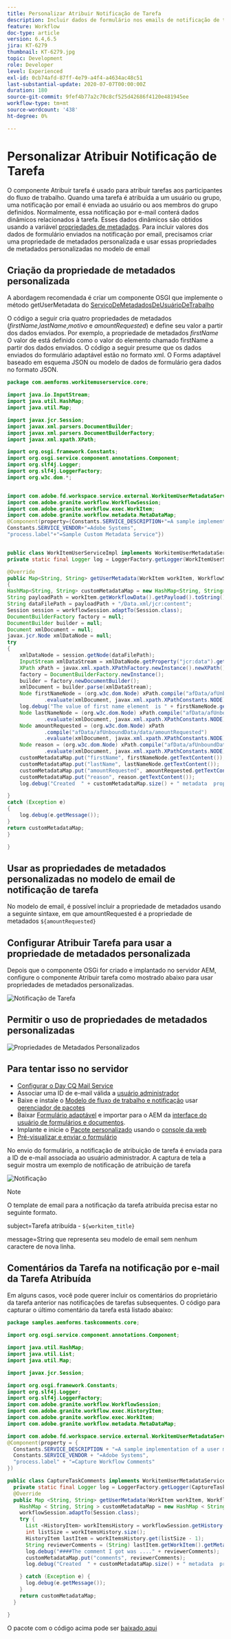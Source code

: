 ```yaml
---
title: Personalizar Atribuir Notificação de Tarefa
description: Incluir dados de formulário nos emails de notificação de tarefa atribuída
feature: Workflow
doc-type: article
version: 6.4,6.5
jira: KT-6279
thumbnail: KT-6279.jpg
topic: Development
role: Developer
level: Experienced
exl-id: 0cb74afd-87ff-4e79-a4f4-a4634ac48c51
last-substantial-update: 2020-07-07T00:00:00Z
duration: 180
source-git-commit: 9fef4b77a2c70c8cf525d42686f4120e481945ee
workflow-type: tm+mt
source-wordcount: '438'
ht-degree: 0%

---
```


# Personalizar Atribuir Notificação de Tarefa

O componente Atribuir tarefa é usado para atribuir tarefas aos participantes do fluxo de trabalho. Quando uma tarefa é atribuída a um usuário ou grupo, uma notificação por email é enviada ao usuário ou aos membros do grupo definidos.
Normalmente, essa notificação por e-mail conterá dados dinâmicos relacionados à tarefa. Esses dados dinâmicos são obtidos usando a variável [propriedades de metadados](https://experienceleague.adobe.com/docs/experience-manager-65/forms/publish-process-aem-forms/use-metadata-in-email-notifications.html#using-system-generated-metadata-in-an-email-notification).
Para incluir valores dos dados de formulário enviados na notificação por email, precisamos criar uma propriedade de metadados personalizada e usar essas propriedades de metadados personalizadas no modelo de email



## Criação da propriedade de metadados personalizada

A abordagem recomendada é criar um componente OSGI que implemente o método getUserMetadata do [ServiçoDeMetadadosDeUsuárioDeTrabalho](https://helpx.adobe.com/experience-manager/6-5/forms/javadocs/com/adobe/fd/workspace/service/external/WorkitemUserMetadataService.html#getUserMetadataMap--)

O código a seguir cria quatro propriedades de metadados (_firstName_,_lastName_,_motivo_ e _amountRequested_) e define seu valor a partir dos dados enviados. Por exemplo, a propriedade de metadados _firstName_ O valor de está definido como o valor do elemento chamado firstName a partir dos dados enviados. O código a seguir presume que os dados enviados do formulário adaptável estão no formato xml. O Forms adaptável baseado em esquema JSON ou modelo de dados de formulário gera dados no formato JSON.


```java
package com.aemforms.workitemuserservice.core;

import java.io.InputStream;
import java.util.HashMap;
import java.util.Map;

import javax.jcr.Session;
import javax.xml.parsers.DocumentBuilder;
import javax.xml.parsers.DocumentBuilderFactory;
import javax.xml.xpath.XPath;

import org.osgi.framework.Constants;
import org.osgi.service.component.annotations.Component;
import org.slf4j.Logger;
import org.slf4j.LoggerFactory;
import org.w3c.dom.*;


import com.adobe.fd.workspace.service.external.WorkitemUserMetadataService;
import com.adobe.granite.workflow.WorkflowSession;
import com.adobe.granite.workflow.exec.WorkItem;
import com.adobe.granite.workflow.metadata.MetaDataMap;
@Component(property={Constants.SERVICE_DESCRIPTION+"=A sample implementation of a user metadata service.",
Constants.SERVICE_VENDOR+"=Adobe Systems",
"process.label"+"=Sample Custom Metadata Service"})


public class WorkItemUserServiceImpl implements WorkitemUserMetadataService {
private static final Logger log = LoggerFactory.getLogger(WorkItemUserServiceImpl.class);

@Override
public Map<String, String> getUserMetadata(WorkItem workItem, WorkflowSession workflowSession,MetaDataMap metadataMap)
{
HashMap<String, String> customMetadataMap = new HashMap<String, String>();
String payloadPath = workItem.getWorkflowData().getPayload().toString();
String dataFilePath = payloadPath + "/Data.xml/jcr:content";
Session session = workflowSession.adaptTo(Session.class);
DocumentBuilderFactory factory = null;
DocumentBuilder builder = null;
Document xmlDocument = null;
javax.jcr.Node xmlDataNode = null;
try
{
    xmlDataNode = session.getNode(dataFilePath);
    InputStream xmlDataStream = xmlDataNode.getProperty("jcr:data").getBinary().getStream();
    XPath xPath = javax.xml.xpath.XPathFactory.newInstance().newXPath();
    factory = DocumentBuilderFactory.newInstance();
    builder = factory.newDocumentBuilder();
    xmlDocument = builder.parse(xmlDataStream);
    Node firstNameNode = (org.w3c.dom.Node) xPath.compile("afData/afUnboundData/data/firstName")
            .evaluate(xmlDocument, javax.xml.xpath.XPathConstants.NODE);
    log.debug("The value of first name element  is " + firstNameNode.getTextContent());
    Node lastNameNode = (org.w3c.dom.Node) xPath.compile("afData/afUnboundData/data/lastName")
            .evaluate(xmlDocument, javax.xml.xpath.XPathConstants.NODE);
    Node amountRequested = (org.w3c.dom.Node) xPath
            .compile("afData/afUnboundData/data/amountRequested")
            .evaluate(xmlDocument, javax.xml.xpath.XPathConstants.NODE);
    Node reason = (org.w3c.dom.Node) xPath.compile("afData/afUnboundData/data/reason")
            .evaluate(xmlDocument, javax.xml.xpath.XPathConstants.NODE);
    customMetadataMap.put("firstName", firstNameNode.getTextContent());
    customMetadataMap.put("lastName", lastNameNode.getTextContent());
    customMetadataMap.put("amountRequested", amountRequested.getTextContent());
    customMetadataMap.put("reason", reason.getTextContent());
    log.debug("Created  " + customMetadataMap.size() + " metadata  properties");

}
catch (Exception e)
{
    log.debug(e.getMessage());
}
return customMetadataMap;
}

}
```

## Usar as propriedades de metadados personalizadas no modelo de email de notificação de tarefa

No modelo de email, é possível incluir a propriedade de metadados usando a seguinte sintaxe, em que amountRequested é a propriedade de metadados `${amountRequested}`

## Configurar Atribuir Tarefa para usar a propriedade de metadados personalizada

Depois que o componente OSGi for criado e implantado no servidor AEM, configure o componente Atribuir tarefa como mostrado abaixo para usar propriedades de metadados personalizadas.


![Notificação de Tarefa](assets/task-notification.PNG)

## Permitir o uso de propriedades de metadados personalizadas

![Propriedades de Metadados Personalizados](assets/custom-meta-data-properties.PNG)

## Para tentar isso no servidor

* [Configurar o Day CQ Mail Service](https://experienceleague.adobe.com/docs/experience-manager-65/administering/operations/notification.html#configuring-the-mail-service)
* Associar uma ID de e-mail válida a [usuário administrador](http://localhost:4502/security/users.html)
* Baixe e instale o [Modelo de fluxo de trabalho e notificação](assets/workflow-and-task-notification-template.zip) usar [gerenciador de pacotes](http://localhost:4502/crx/packmgr/index.jsp)
* Baixar [Formulário adaptável](assets/request-travel-authorization.zip) e importar para o AEM da [interface do usuário de formulários e documentos](http://localhost:4502/aem/forms.html/content/dam/formsanddocuments).
* Implante e inicie o [Pacote personalizado](assets/work-items-user-service-bundle.jar) usando o [console da web](http://localhost:4502/system/console/bundles)
* [Pré-visualizar e enviar o formulário](http://localhost:4502/content/dam/formsanddocuments/requestfortravelauhtorization/jcr:content?wcmmode=disabled)

No envio do formulário, a notificação de atribuição de tarefa é enviada para a ID de e-mail associada ao usuário administrador. A captura de tela a seguir mostra um exemplo de notificação de atribuição de tarefa

![Notificação](assets/task-nitification-email.png)

>[!NOTE]
>O template de email para a notificação da tarefa atribuída precisa estar no seguinte formato.
>
> subject=Tarefa atribuída - `${workitem_title}`
>
> message=String que representa seu modelo de email sem nenhum caractere de nova linha.

## Comentários da Tarefa na notificação por e-mail da Tarefa Atribuída

Em alguns casos, você pode querer incluir os comentários do proprietário da tarefa anterior nas notificações de tarefas subsequentes. O código para capturar o último comentário da tarefa está listado abaixo:

```java
package samples.aemforms.taskcomments.core;

import org.osgi.service.component.annotations.Component;

import java.util.HashMap;
import java.util.List;
import java.util.Map;

import javax.jcr.Session;

import org.osgi.framework.Constants;
import org.slf4j.Logger;
import org.slf4j.LoggerFactory;
import com.adobe.granite.workflow.WorkflowSession;
import com.adobe.granite.workflow.exec.HistoryItem;
import com.adobe.granite.workflow.exec.WorkItem;
import com.adobe.granite.workflow.metadata.MetaDataMap;

import com.adobe.fd.workspace.service.external.WorkitemUserMetadataService;
@Component(property = {
  Constants.SERVICE_DESCRIPTION + "=A sample implementation of a user metadata service.",
  Constants.SERVICE_VENDOR + "=Adobe Systems",
  "process.label" + "=Capture Workflow Comments"
})

public class CaptureTaskComments implements WorkitemUserMetadataService {
  private static final Logger log = LoggerFactory.getLogger(CaptureTaskComments.class);
  @Override
  public Map <String, String> getUserMetadata(WorkItem workItem, WorkflowSession workflowSession, MetaDataMap metadataMap) {
    HashMap < String, String > customMetadataMap = new HashMap < String, String > ();
    workflowSession.adaptTo(Session.class);
    try {
      List <HistoryItem> workItemsHistory = workflowSession.getHistory(workItem.getWorkflow());
      int listSize = workItemsHistory.size();
      HistoryItem lastItem = workItemsHistory.get(listSize - 1);
      String reviewerComments = (String) lastItem.getWorkItem().getMetaDataMap().get("workitemComment");
      log.debug("####The comment I got was ...." + reviewerComments);
      customMetadataMap.put("comments", reviewerComments);
      log.debug("Created  " + customMetadataMap.size() + " metadata  properties");

    } catch (Exception e) {
      log.debug(e.getMessage());
    }
    return customMetadataMap;
  }

}
```

O pacote com o código acima pode ser [baixado aqui](assets/samples.aemforms.taskcomments.taskcomments.core-1.0-SNAPSHOT.jar)
